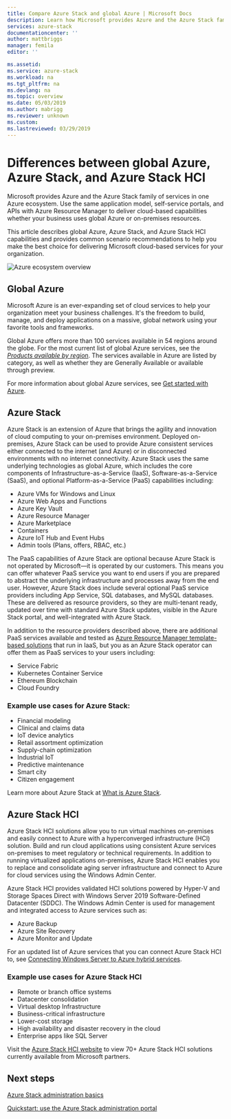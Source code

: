 ```yaml
---
title: Compare Azure Stack and global Azure | Microsoft Docs
description: Learn how Microsoft provides Azure and the Azure Stack family of services in one Azure ecosystem  
services: azure-stack
documentationcenter: ''
author: mattbriggs
manager: femila
editor: ''

ms.assetid: 
ms.service: azure-stack
ms.workload: na
ms.tgt_pltfrm: na
ms.devlang: na
ms.topic: overview
ms.date: 05/03/2019
ms.author: mabrigg
ms.reviewer: unknown
ms.custom: 
ms.lastreviewed: 03/29/2019
---
```


# Differences between global Azure, Azure Stack, and Azure Stack HCI

Microsoft provides Azure and the Azure Stack family of services in one Azure ecosystem. Use the same application model, self-service portals, and APIs with Azure Resource Manager to deliver cloud-based capabilities whether your business uses global Azure or on-premises resources.

This article describes global Azure, Azure Stack, and Azure Stack HCI capabilities and provides common scenario recommendations to help you make the best choice for delivering Microsoft cloud-based services for your organization.

![Azure ecosystem overview](./media/compare-azure-azure-stack/azure-family.png)

## Global Azure

Microsoft Azure is an ever-expanding set of cloud services to help your organization meet your business challenges. It's the freedom to build, manage, and deploy applications on a massive, global network using your favorite tools and frameworks.

Global Azure offers more than 100 services available in 54 regions around the globe. For the most current list of global Azure services, see the [*Products available by region*](https://azure.microsoft.com/regions/services). The services available in Azure are listed by category, as well as whether they are Generally Available or available through preview.

For more information about global Azure services, see [Get started with Azure](https://docs.microsoft.com/azure/#pivot=get-started&panel=get-started1).

## Azure Stack

Azure Stack is an extension of Azure that brings the agility and innovation of cloud computing to your on-premises environment. Deployed on-premises, Azure Stack can be used to provide Azure consistent services either connected to the internet (and Azure) or in disconnected environments with no internet connectivity. Azure Stack uses the same underlying technologies as global Azure, which includes the core components of Infrastructure-as-a-Service (IaaS), Software-as-a-Service (SaaS), and optional Platform-as-a-Service (PaaS) capabilities including:

- Azure VMs for Windows and Linux
- Azure Web Apps and Functions
- Azure Key Vault
- Azure Resource Manager
- Azure Marketplace
- Containers
- Azure IoT Hub and Event Hubs
- Admin tools (Plans, offers, RBAC, etc.)

The PaaS capabilities of Azure Stack are optional because Azure Stack is not operated by Microsoft—it is operated by our customers. This means you can offer whatever PaaS service you want to end users if you are prepared to abstract the underlying infrastructure and processes away from the end user. However, Azure Stack does include several optional PaaS service providers including App Service, SQL databases, and MySQL databases. These are delivered as resource providers, so they are multi-tenant ready, updated over time with standard Azure Stack updates, visible in the Azure Stack portal, and well-integrated with Azure Stack.

In addition to the resource providers described above, there are additional PaaS services available and tested as [Azure Resource Manager template-based solutions](https://github.com/Azure/AzureStack-QuickStart-Templates) that run in IaaS, but you as an Azure Stack operator can offer them as PaaS services to your users including:

- Service Fabric
- Kubernetes Container Service
- Ethereum Blockchain
- Cloud Foundry

### Example use cases for Azure Stack:

- Financial modeling
- Clinical and claims data
- IoT device analytics
- Retail assortment optimization
- Supply-chain optimization
- Industrial IoT
- Predictive maintenance
- Smart city
- Citizen engagement

Learn more about Azure Stack at [What is Azure Stack](azure-stack-overview.md).

## Azure Stack HCI 

Azure Stack HCI solutions allow you to run virtual machines on-premises and easily connect to Azure with a hyperconverged infrastructure (HCI) solution. Build and run cloud applications using consistent Azure services on-premises to meet regulatory or technical requirements. In addition to running virtualized applications on-premises, Azure Stack HCI enables you to replace and consolidate aging server infrastructure and connect to Azure for cloud services using the Windows Admin Center.

Azure Stack HCI provides validated HCI solutions powered by Hyper-V and Storage Spaces Direct with Windows Server 2019 Software-Defined Datacenter (SDDC). The Windows Admin Center is used for management and integrated access to Azure services such as:

- Azure Backup
- Azure Site Recovery
- Azure Monitor and Update

For an updated list of Azure services that you can connect Azure Stack HCI to, see [Connecting Windows Server to Azure hybrid services](https://docs.microsoft.com/windows-server/azure-hybrid-services/index).

### Example use cases for Azure Stack HCI
- Remote or branch office systems
- Datacenter consolidation
- Virtual desktop Infrastructure
- Business-critical infrastructure
- Lower-cost storage
- High availability and disaster recovery in the cloud
- Enterprise apps like SQL Server

Visit the [Azure Stack HCI website](https://azure.microsoft.com/overview/azure-stack/hci/) to view 70+ Azure Stack HCI solutions currently available from Microsoft partners.

## Next steps

[Azure Stack administration basics](azure-stack-manage-basics.md)

[Quickstart: use the Azure Stack administration portal](azure-stack-manage-portals.md)
